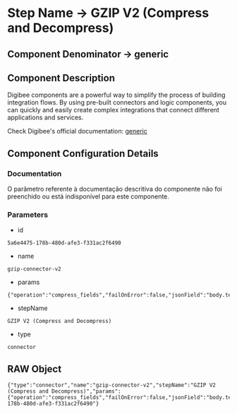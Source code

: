 # Step Name -> GZIP V2 (Compress and Decompress)
## Component Denominator -> generic

## Component Description

Digibee components are a powerful way to simplify the process of building integration flows. By using pre-built connectors and logic components, you can quickly and easily create complex integrations that connect different applications and services.

Check Digibee's official documentation: [generic](https://docs.digibee.com/documentation "Digibee documentation")

## Component Configuration Details
### Documentation

O parâmetro referente à documentação descritiva do componente não foi preenchido ou está indisponível para este componente.

### Parameters

* id
```
5a6e4475-178b-480d-afe3-f331ac2f6490
```

* name
```
gzip-connector-v2
```

* params
```
{"operation":"compress_fields","failOnError":false,"jsonField":"body.test","preserveOriginal":false,"isBinary":false}
```

* stepName
```
GZIP V2 (Compress and Decompress)
```

* type
```
connector
```


## RAW Object

```
{"type":"connector","name":"gzip-connector-v2","stepName":"GZIP V2 (Compress and Decompress)","params":{"operation":"compress_fields","failOnError":false,"jsonField":"body.test","preserveOriginal":false,"isBinary":false},"id":"5a6e4475-178b-480d-afe3-f331ac2f6490"}
```